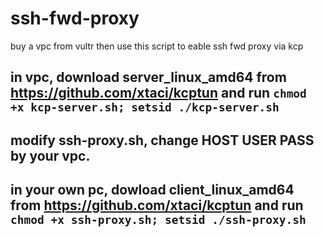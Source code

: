 # ssh-fwd-proxy

buy a vpc from vultr
then use this script to eable ssh fwd proxy via kcp

## in vpc, download server_linux_amd64 from https://github.com/xtaci/kcptun and run `chmod +x kcp-server.sh; setsid ./kcp-server.sh`

## modify ssh-proxy.sh, change HOST USER PASS by your vpc.

## in your own pc, dowload client_linux_amd64 from https://github.com/xtaci/kcptun and run `chmod +x ssh-proxy.sh; setsid ./ssh-proxy.sh`
